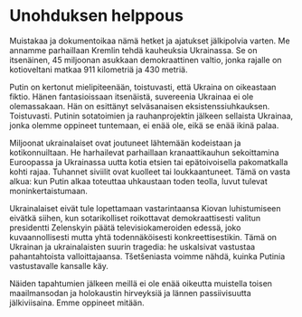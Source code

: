 # Unohduksen helppous

Muistakaa ja dokumentoikaa nämä hetket ja ajatukset jälkipolvia varten. Me annamme parhaillaan Kremlin tehdä kauheuksia Ukrainassa. Se on itsenäinen, 45 miljoonan asukkaan demokraattinen valtio, jonka rajalle on kotioveltani matkaa 911 kilometriä ja 430 metriä.

Putin on kertonut mielipiteenään, toistuvasti, että Ukraina on oikeastaan fiktio. Hänen fantasioissaan itsenäistä, suvereenia Ukrainaa ei ole olemassakaan. Hän on esittänyt selväsanaisen eksistenssiuhkauksen. Toistuvasti. Putinin sotatoimien ja rauhanprojektin jälkeen sellaista Ukrainaa, jonka olemme oppineet tuntemaan, ei enää ole, eikä se enää ikinä palaa.

Miljoonat ukrainalaiset ovat joutuneet lähtemään kodeistaan ja kotikonnuiltaan. He harhailevat parhaillaan kranaattikauhun sekoittamina Euroopassa ja Ukrainassa uutta kotia etsien tai epätoivoisella pakomatkalla kohti rajaa. Tuhannet siviilit ovat kuolleet tai loukkaantuneet. Tämä on vasta alkua: kun Putin alkaa toteuttaa uhkaustaan toden teolla, luvut tulevat moninkertaistumaan.

Ukrainalaiset eivät tule lopettamaan vastarintaansa Kiovan luhistumiseen eivätkä siihen, kun sotarikolliset roikottavat demokraattisesti valitun presidentti Zelenskyin päätä televisiokameroiden edessä, joko kuvaannollisesti mutta yhtä todennäköisesti konkreettisestikin. Tämä on Ukrainan ja ukrainalaisten suurin tragedia: he uskalsivat vastustaa pahantahtoista valloittajaansa. Tšetšeniasta voimme nähdä, kuinka Putinia vastustavalle kansalle käy.

Näiden tapahtumien jälkeen meillä ei ole enää oikeutta muistella toisen maailmansodan ja holokaustin hirveyksiä ja lännen passiivisuutta jälkiviisaina. Emme oppineet mitään.

